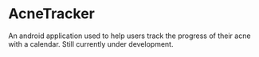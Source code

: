 ﻿# AcneTracker
An android application used to help users track the progress of their acne with a calendar.
Still currently under development.
